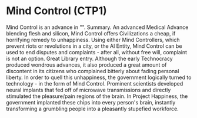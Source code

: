 # Mind Control (CTP1)

Mind Control is an advance in "".
Summary.
An advanced Medical Advance blending flesh and silicon, Mind Control offers Civilizations a cheap, if horrifying remedy to unhappiness. Using either Mind Controllers, which prevent riots or revolutions in a city, or the Al Entity, Mind Control can be used to end disputes and complaints - after all, without free will, complaint is not an option.
Great Library entry.
Although the early Technocracy produced wondrous advances, it also produced a great amount of discontent in its citizens who complained bitterly about fading personal liberty. In order to quell this unhappiness, the government logically turned to technology - in the form of Mind Control. Prominent scientists developed neural implants that fed off of microwave transmissions and directly stimulated the pleasure/pain regions of the brain. In Project Happiness, the government implanted these chips into every person's brain, instantly transforming a grumbling people into a pleasantly stupefied workforce.